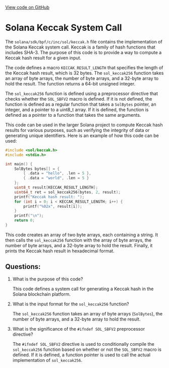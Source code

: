 
[View code on GitHub](https://github.com/solana-labs/solana/blob/master/sdk/bpf/c/inc/sol/keccak.h)

# Solana Keccak System Call

The `solana/sdk/bpf/c/inc/sol/keccak.h` file contains the implementation of the Solana Keccak system call. Keccak is a family of hash functions that includes SHA-3. The purpose of this code is to provide a way to compute a Keccak hash result for a given input.

The code defines a macro `KECCAK_RESULT_LENGTH` that specifies the length of the Keccak hash result, which is 32 bytes. The `sol_keccak256` function takes an array of byte arrays, the number of byte arrays, and a 32-byte array to hold the result. The function returns a 64-bit unsigned integer.

The `sol_keccak256` function is defined using a preprocessor directive that checks whether the `SOL_SBFV2` macro is defined. If it is not defined, the function is defined as a regular function that takes a `SolBytes` pointer, an integer, and a pointer to a uint8_t array. If it is defined, the function is defined as a pointer to a function that takes the same arguments.

This code can be used in the larger Solana project to compute Keccak hash results for various purposes, such as verifying the integrity of data or generating unique identifiers. Here is an example of how this code can be used:

```c
#include <sol/keccak.h>
#include <stdio.h>

int main() {
    SolBytes bytes[] = {
        { .data = "hello", .len = 5 },
        { .data = "world", .len = 5 }
    };
    uint8_t result[KECCAK_RESULT_LENGTH];
    uint64_t ret = sol_keccak256(bytes, 2, result);
    printf("Keccak hash result: ");
    for (int i = 0; i < KECCAK_RESULT_LENGTH; i++) {
        printf("%02x", result[i]);
    }
    printf("\n");
    return 0;
}
```

This code creates an array of two byte arrays, each containing a string. It then calls the `sol_keccak256` function with the array of byte arrays, the number of byte arrays, and a 32-byte array to hold the result. Finally, it prints the Keccak hash result in hexadecimal format.
## Questions: 
 1. What is the purpose of this code?
    
    This code defines a system call for generating a Keccak hash in the Solana blockchain platform.

2. What is the input format for the `sol_keccak256` function?
    
    The `sol_keccak256` function takes an array of byte arrays (`SolBytes`), the number of byte arrays, and a 32-byte array to hold the result.

3. What is the significance of the `#ifndef SOL_SBFV2` preprocessor directive?
    
    The `#ifndef SOL_SBFV2` directive is used to conditionally compile the `sol_keccak256` function based on whether or not the `SOL_SBFV2` macro is defined. If it is defined, a function pointer is used to call the actual implementation of `sol_keccak256`.